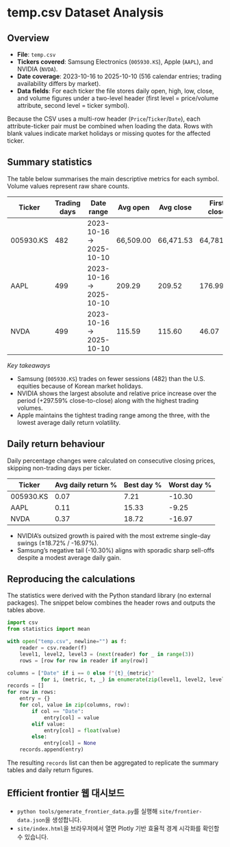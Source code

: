 # temp.csv Dataset Analysis

## Overview
- **File**: `temp.csv`
- **Tickers covered**: Samsung Electronics (`005930.KS`), Apple (`AAPL`), and NVIDIA (`NVDA`).
- **Date coverage**: 2023-10-16 to 2025-10-10 (516 calendar entries; trading availability differs by market).
- **Data fields**: For each ticker the file stores daily open, high, low, close, and volume figures under a two-level header (first level = price/volume attribute, second level = ticker symbol).

Because the CSV uses a multi-row header (`Price`/`Ticker`/`Date`), each attribute-ticker pair must be combined when loading the data. Rows with blank values indicate market holidays or missing quotes for the affected ticker.

## Summary statistics
The table below summarises the main descriptive metrics for each symbol. Volume values represent raw share counts.

|Ticker|Trading days|Date range|Avg open|Avg close|First close|Last close|Close % change|Max high|Min low|Avg volume|Max volume|
|---|---|---|---|---|---|---|---|---|---|---|---|
|005930.KS|482|2023-10-16 → 2025-10-10|66,509.00|66,471.53|64,781.67|94,400.00|45.72%|94,500.00|48,968.97|19,481,204.69|57,691,266.00|
|AAPL|499|2023-10-16 → 2025-10-10|209.29|209.52|176.99|245.27|38.58%|259.24|162.91|56,558,297.39|318,679,900.00|
|NVDA|499|2023-10-16 → 2025-10-10|115.59|115.60|46.07|183.16|297.59%|195.62|39.21|325,122,504.81|1,142,269,000.00|

_Key takeaways_
- Samsung (`005930.KS`) trades on fewer sessions (482) than the U.S. equities because of Korean market holidays.
- NVIDIA shows the largest absolute and relative price increase over the period (+297.59% close-to-close) along with the highest trading volumes.
- Apple maintains the tightest trading range among the three, with the lowest average daily return volatility.

## Daily return behaviour
Daily percentage changes were calculated on consecutive closing prices, skipping non-trading days per ticker.

|Ticker|Avg daily return %|Best day %|Worst day %|
|---|---|---|---|
|005930.KS|0.07|7.21|-10.30|
|AAPL|0.11|15.33|-9.25|
|NVDA|0.37|18.72|-16.97|

- NVIDIA’s outsized growth is paired with the most extreme single-day swings (±18.72% / -16.97%).
- Samsung’s negative tail (-10.30%) aligns with sporadic sharp sell-offs despite a modest average daily gain.

## Reproducing the calculations
The statistics were derived with the Python standard library (no external packages). The snippet below combines the header rows and outputs the tables above.

```python
import csv
from statistics import mean

with open("temp.csv", newline="") as f:
    reader = csv.reader(f)
    level1, level2, level3 = (next(reader) for _ in range(3))
    rows = [row for row in reader if any(row)]

columns = ["Date" if i == 0 else f"{t}_{metric}"
           for i, (metric, t, _) in enumerate(zip(level1, level2, level3))]
records = []
for row in rows:
    entry = {}
    for col, value in zip(columns, row):
        if col == "Date":
            entry[col] = value
        elif value:
            entry[col] = float(value)
        else:
            entry[col] = None
    records.append(entry)
```

The resulting `records` list can then be aggregated to replicate the summary tables and daily return figures.

## Efficient frontier 웹 대시보드

- `python tools/generate_frontier_data.py`를 실행해 `site/frontier-data.json`을 생성합니다.
- `site/index.html`을 브라우저에서 열면 Plotly 기반 효율적 경계 시각화를 확인할 수 있습니다.
